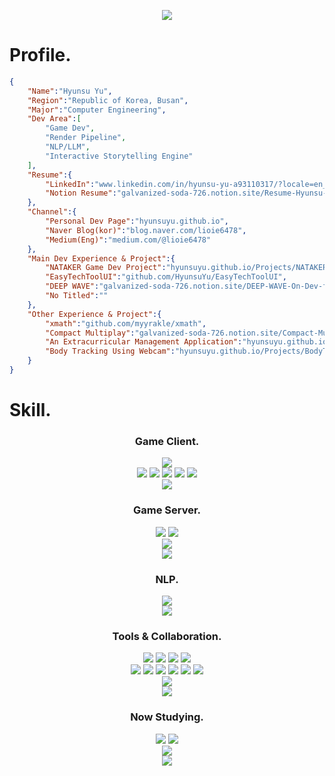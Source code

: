 <p align='center'>
  <img src="https://capsule-render.vercel.app/api?type=waving&color=auto&height=300&section=header&text=Hyunsu%20Yu&fontSize=90&animation=fadeIn&fontAlignY=38&desc=A%20Game%20Developer&descAlignY=51&descAlign=62"/>
</p>

# Profile.
```Json
{
    "Name":"Hyunsu Yu",
    "Region":"Republic of Korea, Busan",
    "Major":"Computer Engineering",
    "Dev Area":[
        "Game Dev",
        "Render Pipeline",
        "NLP/LLM",
        "Interactive Storytelling Engine"
    ],
    "Resume":{
        "LinkedIn":"www.linkedin.com/in/hyunsu-yu-a93110317/?locale=en_US",
        "Notion Resume":"galvanized-soda-726.notion.site/Resume-Hyunsu-Yu-d0b826f8e703412f99610d5fb7a03531?pvs=4"
    },
    "Channel":{
        "Personal Dev Page":"hyunsuyu.github.io",
        "Naver Blog(kor)":"blog.naver.com/lioie6478",
        "Medium(Eng)":"medium.com/@lioie6478"
    },
    "Main Dev Experience & Project":{
        "NATAKER Game Dev Project":"hyunsuyu.github.io/Projects/NATAKER/Project_NATAKER.html",
        "EasyTechToolUI":"github.com/HyunsuYu/EasyTechToolUI",
        "DEEP WAVE":"galvanized-soda-726.notion.site/DEEP-WAVE-On-Dev-f8e22058a6de43b29c27b37896031027",
        "No Titled":""
    },
    "Other Experience & Project":{
        "xmath":"github.com/myyrakle/xmath",
        "Compact Multiplay":"galvanized-soda-726.notion.site/Compact-Multiplay-Document-3c28a270e1fa4493ba29daa4d94d690b?pvs=4",
        "An Extracurricular Management Application":"hyunsuyu.github.io/Projects/ExtracurricularManagement/ExtracurricularManagement.html",
        "Body Tracking Using Webcam":"hyunsuyu.github.io/Projects/BodyTracking/Project_BodyTracking.html"
    }
}
```

# Skill.
<h3 align="center">Game Client.</h3>
<div align="center">
  <img src="https://img.shields.io/badge/Unity-20232a.svg?style=for-the-badge&logo=Unity&logoColor=61DAFB"/>
  <br>
  <img src="https://img.shields.io/badge/CSharp-20232a.svg?style=for-the-badge&logo=.Net&logoColor=61DAFB"/>
  <img src="https://img.shields.io/badge/C-20232a.svg?style=for-the-badge&logo=C&logoColor=61DAFB"/>
  <img src="https://img.shields.io/badge/C++-20232a.svg?style=for-the-badge&logo=cplusplus&logoColor=61DAFB"/>
  <img src="https://img.shields.io/badge/Python-20232a.svg?style=for-the-badge&logo=python&logoColor=61DAFB"/>
  <img src="https://img.shields.io/badge/HLSL-20232a.svg?style=for-the-badge"/>
  <br>
  <img src="https://img.shields.io/badge/NewtonSoft Json-20232a.svg?style=for-the-badge"/>
</div>

<h3 align="center">Game Server.</h3>
<div align="center">
  <img src="https://img.shields.io/badge/AWS RDS-20232a.svg?style=for-the-badge&logo=amazonrds&logoColor=61DAFB"/>
  <img src="https://img.shields.io/badge/Firebase-20232a.svg?style=for-the-badge&logo=firebase&logoColor=61DAFB"/>
  <br>
  <img src="https://img.shields.io/badge/Unity Netcode + Relay-20232a.svg?style=for-the-badge&logo=Unity&logoColor=61DAFB"/>
  <br>
  <img src="https://img.shields.io/badge/MySQL-20232a.svg?style=for-the-badge&logo=mysql&logoColor=61DAFB"/>
</div>

<h3 align="center">NLP.</h3>
<div align="center">
  <img src="https://img.shields.io/badge/SpaCy-20232a.svg?style=for-the-badge&logo=spacy&logoColor=61DAFB"/>
  <br>
  <img src="https://img.shields.io/badge/LLaMa2-20232a.svg?style=for-the-badge&logo=meta&logoColor=61DAFB"/>
</div>

<h3 align="center">Tools & Collaboration.</h3>
<div align="center">
  <img src="https://img.shields.io/badge/Visual Studio-20232a.svg?style=for-the-badge"/>
  <img src="https://img.shields.io/badge/VS Code-20232a.svg?style=for-the-badge"/>
  <img src="https://img.shields.io/badge/Vim-20232a.svg?style=for-the-badge&logo=vim&logoColor=61DAFB"/>
  <img src="https://img.shields.io/badge/Github Codespace-20232a.svg?style=for-the-badge&logo=github&logoColor=61DAFB"/>
  <br>
  <img src="https://img.shields.io/badge/Git-20232a.svg?style=for-the-badge&logo=git&logoColor=61DAFB"/>
  <img src="https://img.shields.io/badge/Git LFS-20232a.svg?style=for-the-badge&logo=gitlfs&logoColor=61DAFB"/>
  <img src="https://img.shields.io/badge/Github-20232a.svg?style=for-the-badge&logo=github&logoColor=61DAFB"/>
  <img src="https://img.shields.io/badge/Unity Devops-20232a.svg?style=for-the-badge&logo=unity&logoColor=61DAFB"/>
  <img src="https://img.shields.io/badge/Plastic SCM-20232a.svg?style=for-the-badge"/>
  <img src="https://img.shields.io/badge/Jenkins-20232a.svg?style=for-the-badge&logo=jenkins&logoColor=61DAFB"/>
  <br>
  <img src="https://img.shields.io/badge/MySQL Workbench-20232a.svg?style=for-the-badge&logo=mysql&logoColor=61DAFB"/>
  <br>
  <img src="https://img.shields.io/badge/Notion-20232a.svg?style=for-the-badge&logo=notion&logoColor=61DAFB"/>
</div>

<h3 align="center">Now Studying.</h3>
<div align="center">
  <img src="https://img.shields.io/badge/Render Pipeline-20232a.svg?style=for-the-badge"/>
  <img src="https://img.shields.io/badge/DirectX-20232a.svg?style=for-the-badge"/>
  <br>
  <img src="https://img.shields.io/badge/Shader-20232a.svg?style=for-the-badge"/>
  <br>
  <img src="https://img.shields.io/badge/Unreal Engine-20232a.svg?style=for-the-badge&logo=unrealengine&logoColor=61DAFB"/>
</div>

